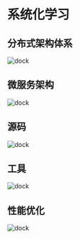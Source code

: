 # 系统化学习

## 分布式架构体系

<img :src="$withBase('/img/分布式架构体系.jpg')" alt="dock">

## 微服务架构

<img :src="$withBase('/img/微服务架构.jpg')" alt="dock">

## 源码

<img :src="$withBase('/img/源码.jpg')" alt="dock">

## 工具

<img :src="$withBase('/img/工具.jpg')" alt="dock">  

## 性能优化

<img :src="$withBase('/img/性能优化.jpg')" alt="dock">